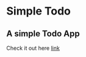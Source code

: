 # Simple Todo
## A simple Todo App
Check it out here [link](https://ikjyot-53.github.io/Todo-With-Firebase/)
